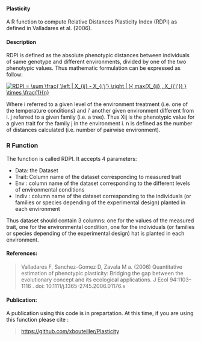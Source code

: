 #### Plasticity
A R function to compute Relative Distances Plasticity Index (RDPI) as defined in Valladares et al. (2006).

#### Description

RDPI is defined as the absolute phenotypic distances between individuals of same genotype and different environments, divided by one of the two phenotypic values.
Thus mathematic formulation can be expressed as follow:

<a href="https://www.codecogs.com/eqnedit.php?latex=RDPI&space;=&space;\sum&space;\frac{&space;\left&space;|&space;X_{ij}&space;-&space;X_{i'j'}&space;\right&space;|&space;}{&space;max(X_{ij}&space;,&space;X_{i'j})&space;}&space;\times&space;\frac{1}{n}" target="_blank"><img src="https://latex.codecogs.com/svg.latex?RDPI&space;=&space;\sum&space;\frac{&space;\left&space;|&space;X_{ij}&space;-&space;X_{i'j'}&space;\right&space;|&space;}{&space;max(X_{ij}&space;,&space;X_{i'j'})&space;}&space;\times&space;\frac{1}{n}" title="RDPI = \sum \frac{ \left | X_{ij} - X_{i'j'} \right | }{ max(X_{ij} , X_{i'j'}) } \times \frac{1}{n}" /></a>

Where i referred to a given level of the environment treatment (i.e. one of the temperature conditions) and i’ another given environment different from i. j referred to a given family (i.e. a tree). Thus Xij is the phenotypic value for a given trait for the family j in the environment i. n is defined as the number of distances calculated (i.e. number of pairwise environment).

### R Function

The function is called RDPI. It accepts 4 parameters:
* Data: the Dataset
* Trait: Column name of the dataset corresponding to measured trait
* Env : column name of the dataset corresponding to the different levels of environmental conditions
* Indiv : column name of the dataset corresponding to the individuals (or families or species depending of the experimental design) planted in each environment

Thus dataset should contain 3 columns: one for the values of the measured trait, one for the environmental condition, one for the individuals (or families or species depending of the experimental design) hat is planted in each environment.


#### References:

>Valladares F, Sanchez-Gomez D, Zavala M a. (2006) Quantitative estimation of phenotypic plasticity: Bridging the gap between the evolutionary concept and its ecological applications. J Ecol 94:1103–1116 . doi: 10.1111/j.1365-2745.2006.01176.x

#### Publication:

A publication using this code is in prepartation. At this time, if you are using this function please cite :

>https://github.com/xbouteiller/Plasticity

